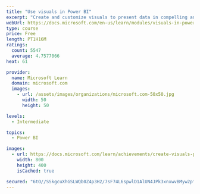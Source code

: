 ```yaml
---
title: "Use visuals in Power BI"
excerpt: "Create and customize visuals to present data in compelling and insightful ways."
webUrl: https://docs.microsoft.com/en-us/learn/modules/visuals-in-power-bi/
type: course
price: Free
length: PT1H16M
ratings:
  count: 5547
  average: 4.7577066
heat: 61

provider:
  name: Microsoft Learn
  domain: microsoft.com
  images:
    - url: /assets/images/organizations/microsoft.com-50x50.jpg
      width: 50
      height: 50

levels:
  - Intermediate

topics:
  - Power BI

images:
  - url: https://docs.microsoft.com/learn/achievements/create-visuals-power-bi-desktop-social.png
    width: 800
    height: 400
    isCached: true

secured: "6tO//SSkgcuXhGSLWQb0Z4p3H2/7sF74L6spwlD1AlUN4JPk3xnxwvBMyw2pfwQ8L5HohaIzt1IJd1rmKc/pAZM0FGc43i8ximN1Hyl5LdtPR4qBRJsrwgfkas4u02LEKI665HPGfjdh+IFHOi/Y+uiYeyGgCbOh0Z9eZPWocGOFNEvG6JarV8XXTsLfYpO0N4QMGRtWuZfXBt1ekTbtU0WXjEaKC8pRVQ+XAbmgPVsYc+DQA9f2InoLzO7ysZZy6a3ajsWsdq6h67mokUpDR6seOuHHWsfmxleXu7dHqa/rYGf6zNhkKMUQ0SKtadP0vt2jQKenumtDOCqm2zEOjEBScL/vo7A6i8dCZM11mmKclT+GKJk1PR2dHwwLOKIgMbcoFaaDC75VOkwsHcV2fZXrDP6ExH27pukeTmAKLek=;4VvTuPDUYucaQpd+Bd2w3A=="
---
```


